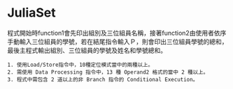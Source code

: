 # JuliaSet

程式開始時function1會先印出組別及三位組員名稱，接著function2由使用者依序手動輸入三位組員的學號，若在結尾指令輸入Ｐ，則會印出三位組員學號的總和，最後主程式輸出組別、三位組員的學號及姓名和學號總和。

	1. 使用Load/Store指令中，10種定位模式當中的兩種以上。
	2. 需使用 Data Processing 指令中，13 種 Operand2 格式的當中 2 種以上。
	3. 程式中需包含 2 道以上的非 Branch 指令的 Conditional Execution。
